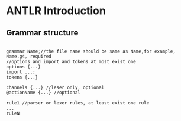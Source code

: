 # ANTLR Introduction

## Grammar structure
```antlr

grammar Name;//the file name should be same as Name,for example, Name.g4, required
//options and import and tokens at most exist one
options {...}
import ...;
tokens {...}

channels {...} //leser only, optional
@actionName {...} //optional

rule1 //parser or lexer rules, at least exist one rule
...
ruleN

```
